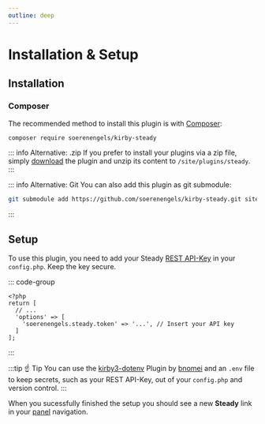 ```yaml
---
outline: deep
---
```


# Installation & Setup

## Installation

### Composer

The recommended method to install this plugin is with [Composer](https://github.com/composer/composer):

```bash
composer require soerenengels/kirby-steady
```

::: info Alternative: .zip
If you prefer to install your plugins via a zip file, simply [download](https://github.com/soerenengels/kirby-steady/archive/refs/heads/main.zip) the plugin and unzip its content to `/site/plugins/steady`.
:::

::: info Alternative: Git
You can also add this plugin as git submodule:

```bash
git submodule add https://github.com/soerenengels/kirby-steady.git site/plugins/steady
```

:::

## Setup

To use this plugin, you need to add your Steady [REST API-Key](https://steadyhq.com/backend/publications/default/integrations/api/edit) in your `config.php`. Keep the key secure.

::: code-group
```php{5} [config.php]
<?php
return [
  // ...
  'options' => [
    'soerenengels.steady.token' => '...', // Insert your API key
  ]
];
```
:::

:::tip ☝️ Tip
You can use the [kirby3-dotenv](https://github.com/bnomei/kirby3-dotenv) Plugin by [bnomei](https://github.com/bnomei/) and an `.env` file to keep secrets, such as your REST API-Key, out of your `config.php` and version control.
:::

When you sucessfully finished the setup you should see a new **Steady** link in your [panel](/panel/area) navigation.
